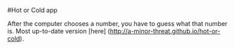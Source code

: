 #Hot or Cold app

After the computer chooses a number, you have to guess what that number is. Most up-to-date version [here] (http://a-minor-threat.github.io/hot-or-cold).
